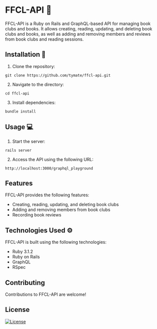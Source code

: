 # FFCL-API :closed_book:

FFCL-API is a Ruby on Rails and GraphQL-based API for managing book clubs and books. It allows creating, reading, updating, and deleting book clubs and books, as well as adding and removing members and reviews from book clubs and reading sessions.

## Installation :floppy_disk:

1.  Clone the repository:

`git clone https://github.com/tymate/ffcl-api.git`

2.  Navigate to the directory:

`cd ffcl-api`

3.  Install dependencies:

`bundle install`

## Usage :computer:

1.  Start the server:

`rails server`

2.  Access the API using the following URL:

`http://localhost:3000/graphql_playground`

## Features

FFCL-API provides the following features:

-   Creating, reading, updating, and deleting book clubs
-   Adding and removing members from book clubs
-   Recording book reviews

## Technologies Used :gear:

FFCL-API is built using the following technologies:

-   Ruby 3.1.2
-   Ruby on Rails
-   GraphQL
-   RSpec

## Contributing

Contributions to FFCL-API are welcome!

## License

[![License](https://img.shields.io/badge/License-Apache_2.0-blue.svg)](https://opensource.org/licenses/Apache-2.0)
